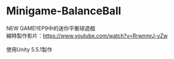 # Minigame-BalanceBall
NEW GAME!!EP9中的迷你平衡球遊戲<br>
縮時製作影片：https://www.youtube.com/watch?v=RrwnmrJ-vZw
<br><br>
使用Unity 5.5.1製作
